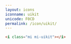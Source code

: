 ```yaml
---
layout: icons
iconname: uikit
unicode: F0CD
permalink: /icon/uikit/
---
```


``` html
<i class="mi mi-uikit"></i>
```
